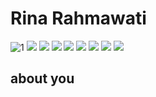 Rina Rahmawati
=


![](https://github.com/LoroSukmo/lorosukmo/blob/master/rr/1.jpg "1") ![](https://github.com/LoroSukmo/lorosukmo/blob/master/rr/2.jpg) ![](https://github.com/LoroSukmo/lorosukmo/blob/master/rr/3.jpg)
![](https://github.com/LoroSukmo/lorosukmo/blob/master/rr/4.jpg) ![](https://github.com/LoroSukmo/lorosukmo/blob/master/rr/5.jpg) ![](https://github.com/LoroSukmo/lorosukmo/blob/master/rr/6.jpg)
![](https://github.com/LoroSukmo/lorosukmo/blob/master/rr/7.jpg) ![](https://github.com/LoroSukmo/lorosukmo/blob/master/rr/8.jpg) ![](https://github.com/LoroSukmo/lorosukmo/blob/master/rr/9.jpg)

about you
-
